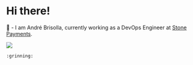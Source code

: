 # Hi there! 

 🔭 - I am André Brisolla, currently working as a DevOps Engineer at <a href="https://github.com/stonepayments">Stone Payments</a>.




<a href="https://www.linkedin.com/in/brisolla/" target="_blank"><img src="https://img.shields.io/badge/LinkedIn-0077B5?style=for-the-badge&logo=linkedin&logoColor=white" /></a>

`:grinning:`